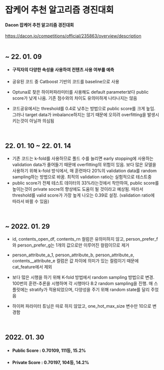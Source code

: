 # 잡케어 추천 알고리즘 경진대회

#### Dacon 잡케어 추천 알고리즘 경진대회

<https://dacon.io/competitions/official/235863/overview/description>
</br>
</br>

## ~ 22. 01. 09

* #### 구직자의 다양한 속성을 사용하여 컨텐츠 사용 여부를 예측

* 공유된 코드 중 Catboost 기반의 코드를 baseline으로 사용

* Optuna로 찾은 하이퍼파라미터를 사용해도 default parameter보다 public score가 낮게 나옴. 기존 점수와의 차이도 유의미하게 나타나지는 않음

* 코드공유에서는 threshold를 0.4로 낮추는 방법으로 public score를 크게 높임. 그러나 target data가 imbalance하지는 않기 때문에 오히려 overfitting을 발생시키는것이 아닐까 의심됨

</br>

## 22. 01. 10 ~ 22. 01. 14

* 기존 코드는 k-fold를 사용하므로 폴드 수를 늘리면 early stopping에 사용하는 validation data가 줄어들기 때문에 overfitting의 위험이 있음. 보다 많은 모델을 사용하기 위해 k-fold 방식에서, 매 훈련마다 20%의 validation data를 random sampling하는 방법으로 바꿈. 최적의 validation ratio는 실험적으로 테스트중
* public score가 전체 테스트 데이터의 33%라는것에서 착안하여, public score를 높이는것이 private socre의 향상에도 도움이 될 것이라고 예상됨. 따라서 threshold를 valid score가 가장 높게 나오는 0.39로 설정. (validation ratio에 따라서 바뀔 수 있음)

<div>
</br>
</div>

## ~ 2022. 01. 29

* id, contents_open_df, contents_rn 컬럼은 유의미하지 않고, person_prefer_f와 person_prefer_g는 1개의 값으로만 이루어진 컬럼이므로 제거

* person_attribute_a_1, person_attribute_b, person_attribute_e, contents__attribute_e 컬럼은 값 차이에 의미가 있는 컬럼이기 때문에 cat_feature에서 제외

* 보다 많은 시행을 하기 위해 K-fold 방법에서 random sampling 방법으로 변경. 100번의 훈련-추론을 시행하며 각 시행마다 8:2 random sampling을 진행. 매 스플릿에는 stratify가 적용되었으며, 다양성을 주기 위해 random state를 달리 주었음

* 하이퍼 파라미터 튜닝은 따로 하지 않았고, one_hot_max_size 변수만 10으로 변경함

<div>
</br>
</div>

## 2022. 01. 30

* #### Public Score : 0.70109, 111등, 15.2%

* #### Private Score :  0.70197, 104등, 14.2%








